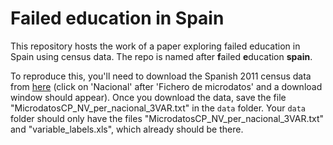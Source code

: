 # Failed education in Spain

This repository hosts the work of a paper exploring failed education in Spain using census data. The repo is named after **f**ailed **e**ducation **spain**.

To reproduce this, you'll need to download the Spanish 2011 census data from [here](https://www.ine.es/censos2011_datos/cen11_datos_microdatos.htm) (click on 'Nacional' after 'Fichero de microdatos' and a download window should appear). Once you download the data, save the file "MicrodatosCP_NV_per_nacional_3VAR.txt" in the `data` folder. Your `data` folder should only have the files "MicrodatosCP_NV_per_nacional_3VAR.txt" and "variable_labels.xls", which already should be there.
